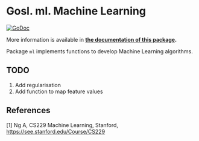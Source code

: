 # Gosl. ml. Machine Learning

[![GoDoc](https://godoc.org/github.com/cpmech/gosl/ml?status.svg)](https://godoc.org/github.com/cpmech/gosl/ml) 

More information is available in **[the documentation of this package](https://godoc.org/github.com/cpmech/gosl/ml).**

Package `ml` implements functions to develop Machine Learning algorithms.

## TODO

1. Add regularisation
2. Add function to map feature values


## References

[1] Ng A, CS229 Machine Learning, Stanford, https://see.stanford.edu/Course/CS229
